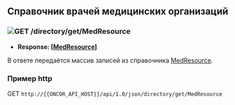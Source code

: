 ## Справочник врачей медицинских организаций

### ![GET](../../../../img/get.png) /directory/get/MedResource
* **Response: [[MedResource](../../../../types/types.md#com.siams.med.api.MedResource)]**

В ответе передаётся массив записей из справочника [MedResource](../../../../types/types.md#com.siams.med.api.MedResource).

### Пример http
GET `http://{{ONCOR_API_HOST}}/api/1.0/json/directory/get/MedResource`


